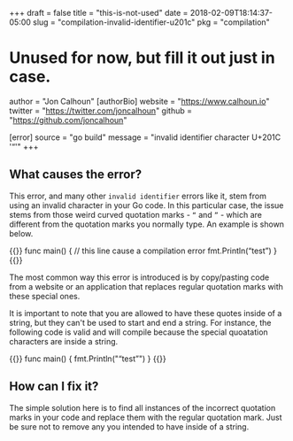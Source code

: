 +++
draft = false
title = "this-is-not-used"
date = 2018-02-09T18:14:37-05:00
slug = "compilation-invalid-identifier-u201c"
pkg = "compilation"

# Unused for now, but fill it out just in case.
author = "Jon Calhoun"
[authorBio]
website = "https://www.calhoun.io"
twitter = "https://twitter.com/joncalhoun"
github = "https://github.com/joncalhoun"

[error]
source = "go build"
message = "invalid identifier character U+201C '“'"
+++


## What causes the error?

This error, and many other `invalid identifier` errors like it, stem from using an invalid character in your Go code. In this particular case, the issue stems from those weird curved quotation marks - `“` and `”` - which are different from the quotation marks you normally type. An example is shown below.

{{<playground iXew6CUG4Cf>}}
func main() {
  // this line cause a compilation error
	fmt.Println(“test”)
}
{{</playground>}}

The most common way this error is introduced is by copy/pasting code from a website or an application that replaces regular quotation marks with these special ones.

It is important to note that you are allowed to have these quotes inside of a string, but they can't be used to start and end a string. For instance, the following code is valid and will compile because the special quoatation characters are inside a string.

{{<playground y0f-jjo2s8n>}}
func main() {
	fmt.Println("“test”")
}
{{</playground>}}


## How can I fix it?

The simple solution here is to find all instances of the incorrect quotation marks in your code and replace them with the regular quotation mark. Just be sure not to remove any you intended to have inside of a string.
